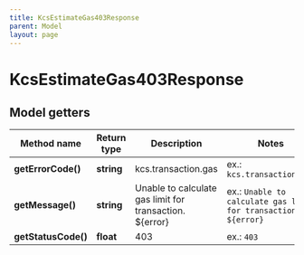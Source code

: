 ```yaml
---
title: KcsEstimateGas403Response
parent: Model
layout: page
---
```


# KcsEstimateGas403Response

## Model getters

Method name | Return type | Description | Notes
------------ | ------------- | ------------- | -------------
**getErrorCode()** | **string** | kcs.transaction.gas | ex.: `kcs.transaction.gas`
**getMessage()** | **string** | Unable to calculate gas limit for transaction. ${error} | ex.: `Unable to calculate gas limit for transaction. ${error}`
**getStatusCode()** | **float** | 403 | ex.: `403`

